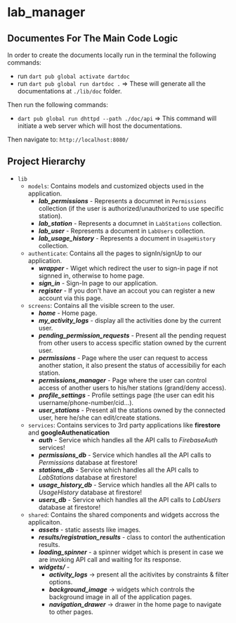 # lab_manager

## Documentes For The Main Code Logic
In order to create the documents locally run in the terminal the following commands:
- run `dart pub global activate dartdoc`
- run `dart pub global run dartdoc .`
=> These will generate all the documentations at `./lib/doc` folder.
  
Then run the following commands:
- `dart pub global run dhttpd --path ./doc/api`
=> This command will initiate a web server which will host the documentations.
  
Then navigate to: `http://localhost:8080/`

## Project Hierarchy
- `lib`
  - `models`: Contains models and customized objects used in the application.
    - **_lab_permissions_** - Represents a documnet in `Permissions` collection (if the user is authorized/unauthorized to use specific station).
    - **_lab_station_** - Represents a documnet in `LabStations` collection.
    - **_lab_user_** - Represents a document in `LabUsers` collection.
    - **_lab_usage_history_** - Represents a document in `UsageHistory` collection.
  - `authenticate`: Contains all the pages to signIn/signUp to our application.
    - **_wrapper_** - Wiget which redirect the user to sign-in page if not signned in, otherwise to home page.
    - **_sign_in_** - Sign-In page to our application.
    - **_register_** - If you don't have an accout you can register a new account via this page.
  - `screens`: Contains all the visible screen to the user.
    - **_home_** - Home page.
    - **_my_activity_logs_** - display all the activities done by the current user.
    - **_pending_permission_requests_** - Present all the pending request from other users to access specific station owned by the current user.
    - **_permissions_** - Page where the user can request to access another station, it also present the status of accessibiliy for each station.
    - **_permissions_manager_** - Page where the user can control access of another users to his/her stations (grand/deny access).
    - **_profile_settings_** - Profile settings page (the user can edit his username/phone-number/cid...).
    - **_user_stations_** - Present all the stations owned by the connected user, here he/she can edit/create stations.
  - `services`: Contains services to 3rd party applications like **firestore** and **googleAuthenatication**
    - **_auth_** - Service which handles all the API calls to _FirebaseAuth_ services!
    - **_permissions_db_** - Service which handles all the API calls to _Permissions_ database at firestore!
    - **_stations_db_** - Service which handles all the API calls to _LabStations_ database at firestore!
    - **_usage_history_db_** - Service which handles all the API calls to _UsageHistory_ database at firestore!
    - **_users_db_** - Service which handles all the API calls to _LabUsers_ database at firestore!
  - `shared`: Contains the shared components and widgets accross the applicaiton.
    - **_assets_** - static assests like images.
    - **_results/registration_results_** - class to contorl the authentication results.
    - **_loading_spinner_** - a spinner widget which is present in case we are invoking API call and waiting for its response.
    - **_widgets/_** -
      - **_activity_logs_** -> present all the acitivites by constraints & filter options.
      - **_background_image_** -> widgets which controls the background image in all of the application pages.
      - **_navigation_drawer_** -> drawer in the home page to navigate to other pages.
